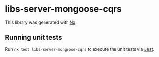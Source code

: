 # libs-server-mongoose-cqrs

This library was generated with [Nx](https://nx.dev).

## Running unit tests

Run `nx test libs-server-mongoose-cqrs` to execute the unit tests via [Jest](https://jestjs.io).
